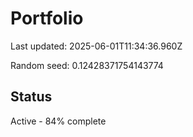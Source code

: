 # Portfolio

Last updated: 2025-06-01T11:34:36.960Z

Random seed: 0.12428371754143774

## Status

Active - 84% complete